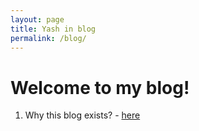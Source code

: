 ```yaml
---
layout: page
title: Yash in blog
permalink: /blog/
---
```

# Welcome to my blog!

  1.  Why this blog exists? - [here](/blog/post-1)